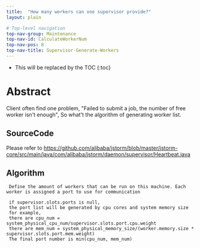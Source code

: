 ```yaml
---
title:  "How many workers can one supervisor provide?"
layout: plain

# Top-level navigation
top-nav-group: Maintenance
top-nav-id: CalculateWorkerNum
top-nav-pos: 8
top-nav-title: Supervisor-Generate-Workers
---
```


* This will be replaced by the TOC
{:toc}

# Abstract
Client often find one problem, "Failed to submit a job, the number of free worker isn't enough", So what't the algorithm of generating worker list.

## SourceCode
Please refer to  https://github.com/alibaba/jstorm/blob/master/jstorm-core/src/main/java/com/alibaba/jstorm/daemon/supervisor/Heartbeat.java

## Algorithm

```
 Define the amount of workers that can be run on this machine. Each worker is assigned a port to use for communication

 if supervisor.slots.ports is null, 
 the port list will be generated by cpu cores and system memory size 
 for example, 
 there are cpu_num = system_physical_cpu_num/supervisor.slots.port.cpu.weight
 there are mem_num = system_physical_memory_size/(worker.memory.size * supervisor.slots.port.mem.weight) 
 The final port number is min(cpu_num, mem_num)   
```
